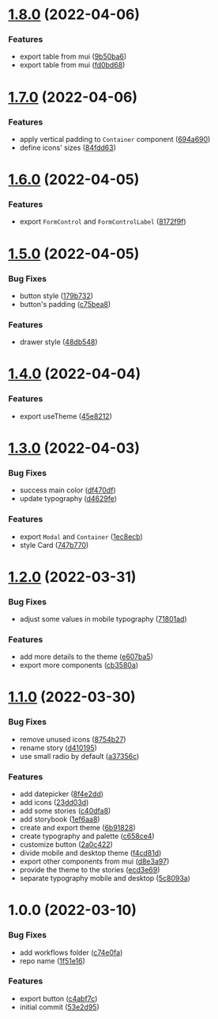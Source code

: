 # [1.8.0](https://github.com/macai-project/macai-ui-components/compare/v1.7.0...v1.8.0) (2022-04-06)


### Features

* export table from mui ([9b50ba6](https://github.com/macai-project/macai-ui-components/commit/9b50ba61ee3e1113775de9ed18dc29113c477e37))
* export table from mui ([fd0bd68](https://github.com/macai-project/macai-ui-components/commit/fd0bd686210e6393a14cec52ecff0b2ed3310236))

# [1.7.0](https://github.com/macai-project/macai-ui-components/compare/v1.6.0...v1.7.0) (2022-04-06)


### Features

* apply vertical padding to `Container` component ([694a690](https://github.com/macai-project/macai-ui-components/commit/694a690846cbcc562c320cc00c5854e4b2468b11))
* define icons' sizes ([84fdd63](https://github.com/macai-project/macai-ui-components/commit/84fdd631f320daa33145a113fbb49c28ca761e76))

# [1.6.0](https://github.com/macai-project/macai-ui-components/compare/v1.5.0...v1.6.0) (2022-04-05)


### Features

* export `FormControl` and `FormControlLabel` ([8172f9f](https://github.com/macai-project/macai-ui-components/commit/8172f9f5df4e7fb1fa62c35d3bb87314455204cb))

# [1.5.0](https://github.com/macai-project/macai-ui-components/compare/v1.4.0...v1.5.0) (2022-04-05)


### Bug Fixes

* button style ([179b732](https://github.com/macai-project/macai-ui-components/commit/179b73269321dec129318f284b23e11a64f6c55e))
* button's padding ([c75bea8](https://github.com/macai-project/macai-ui-components/commit/c75bea800da2bc8150583b2c79c315ce35cacc50))


### Features

* drawer style ([48db548](https://github.com/macai-project/macai-ui-components/commit/48db5488e9d21465528e9446ec9f85e2ab144b6a))

# [1.4.0](https://github.com/macai-project/macai-ui-components/compare/v1.3.0...v1.4.0) (2022-04-04)


### Features

* export useTheme ([45e8212](https://github.com/macai-project/macai-ui-components/commit/45e821257fc1af3659cb8de8c5326c7496119879))

# [1.3.0](https://github.com/macai-project/macai-ui-components/compare/v1.2.0...v1.3.0) (2022-04-03)


### Bug Fixes

* success main color ([df470df](https://github.com/macai-project/macai-ui-components/commit/df470dfd95807a8490a8bd031206556e5879f56f))
* update typography ([d4629fe](https://github.com/macai-project/macai-ui-components/commit/d4629fe11fb0d70837b6313ee23008c0a0772b5c))


### Features

* export `Modal` and `Container` ([1ec8ecb](https://github.com/macai-project/macai-ui-components/commit/1ec8ecb9f08477f193bb886e38a2101534661e29))
* style Card ([747b770](https://github.com/macai-project/macai-ui-components/commit/747b770c9675f7bdc5daa3a02aa48ec5f02881fd))

# [1.2.0](https://github.com/macai-project/macai-ui-components/compare/v1.1.0...v1.2.0) (2022-03-31)


### Bug Fixes

* adjust some values in mobile typography ([71801ad](https://github.com/macai-project/macai-ui-components/commit/71801ad0e88cb8a00873b1393b5b823c3ab01d3c))


### Features

* add more details to the theme ([e607ba5](https://github.com/macai-project/macai-ui-components/commit/e607ba509f52f1658a4702ae8cc88a3de57171f3))
* export more components ([cb3580a](https://github.com/macai-project/macai-ui-components/commit/cb3580ac8c519c4cece45262c7f5868afe8dc01a))

# [1.1.0](https://github.com/macai-project/macai-ui-components/compare/v1.0.0...v1.1.0) (2022-03-30)


### Bug Fixes

* remove unused icons ([8754b27](https://github.com/macai-project/macai-ui-components/commit/8754b27aa17248ba3f6fbf89c25cd460ea9fc1b8))
* rename story ([d410195](https://github.com/macai-project/macai-ui-components/commit/d410195293e5de268aae308aafda78a79ae90c7d))
* use small radio by default ([a37356c](https://github.com/macai-project/macai-ui-components/commit/a37356cb15b5c18c3a0fb45c214861b649ec69fa))


### Features

* add datepicker ([8f4e2dd](https://github.com/macai-project/macai-ui-components/commit/8f4e2dd2f9e17e678ba13577bfb47c91692873bd))
* add icons ([23dd03d](https://github.com/macai-project/macai-ui-components/commit/23dd03dd89abd64396780f674ca21cd495b30d67))
* add some stories ([c40dfa8](https://github.com/macai-project/macai-ui-components/commit/c40dfa8c3f2d6cabcf4cf5092184458c1f572e24))
* add storybook ([1ef6aa8](https://github.com/macai-project/macai-ui-components/commit/1ef6aa816ef2b3ab1ba9e5cb6ad7edcbd2b56a3f))
* create and export theme ([6b91828](https://github.com/macai-project/macai-ui-components/commit/6b91828a50eb5c4bf5588a0871fa0ba88a09dc5e))
* create typography and palette ([c658ce4](https://github.com/macai-project/macai-ui-components/commit/c658ce4b48676ef7d33a2ae148160760e959a4e7))
* customize button ([2a0c422](https://github.com/macai-project/macai-ui-components/commit/2a0c42217fa86de8172dfbd474b15c1edd1eddba))
* divide mobile and desktop theme ([f4cd81d](https://github.com/macai-project/macai-ui-components/commit/f4cd81d4c448bee77bd9cbb93bd68f67df8196d7))
* export other components from mui ([d8e3a97](https://github.com/macai-project/macai-ui-components/commit/d8e3a97f261636c8d50761120e0337a1cc12bd8d))
* provide the theme to the stories ([ecd3e69](https://github.com/macai-project/macai-ui-components/commit/ecd3e692e7aa33fa2df4b14a0ed93b7b43084dd4))
* separate typography mobile and desktop ([5c8093a](https://github.com/macai-project/macai-ui-components/commit/5c8093af0d9cc41cfbb43152a8b50db38fd15274))

# 1.0.0 (2022-03-10)


### Bug Fixes

* add workflows folder ([c74e0fa](https://github.com/macai-project/macai-ui-components/commit/c74e0fa8eb7233e24b4cff74b3b269f7170a97f9))
* repo name ([1f51e16](https://github.com/macai-project/macai-ui-components/commit/1f51e166f43dca38232c9793005e1fb8ab1240a5))


### Features

* export button ([c4abf7c](https://github.com/macai-project/macai-ui-components/commit/c4abf7c7972c109e673a5acea7d8b37cf6389f83))
* initial commit ([53e2d95](https://github.com/macai-project/macai-ui-components/commit/53e2d955acd44929052bd2c8b42ee1c8d92f57d4))
